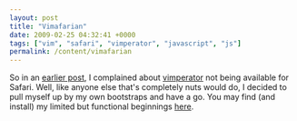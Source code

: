 ```yaml
---
layout: post
title: "Vimafarian"
date: 2009-02-25 04:32:41 +0000
tags: ["vim", "safari", "vimperator", "javascript", "js"]
permalink: /content/vimafarian
---
```




So in an [earlier
post](http://reluctanthacker.rollett.org/content/recommended-safari-clicktoflash),
I complained about
[vimperator](http://vimperator.org/trac/wiki/Vimperator) not being
available for Safari. Well, like anyone else that's completely nuts
would do, I decided to pull myself up by my own bootstraps and have a
go. You may find (and install) my limited but functional beginnings
[here](http://reluctanthacker.rollett.org/software/vimafarian).




